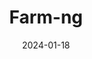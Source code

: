 ---  
layout: startup_page  
title: "Farm-ng"  
id: "farmng.com"  
permalink: "/farmngfarmng.com01182024/"  
website: "https://farm-ng.com/"  
funding_round: "Series A"  
funding_amount: "$10M"  
investors: "Acre Venture Partners"  
about: "Farm-ng develops modular robotic systems for agricultural tasks. Its Amiga system is designed to be adaptable for various farm operations, offering cost-effective solutions for farmers. The modular design allows customization and addresses labor shortages in the agricultural sector."  
markets: "Agriculture, Robotics"  
hq: "Watsonville, California, United States"  
founded_year: "2020"  
linkedin: "https://www.linkedin.com/company/farm-ng"  
twitter: "https://twitter.com/farm_ng_inc"  
instagram: ""  
facebook: "https://www.facebook.com/100069015021429"  
crunchbase: "https://www.crunchbase.com/organization/farm-ng"  
pitchbook: "https://pitchbook.com/profiles/company/463590-28"  

date_display: "18-Jan-2024"  
date: "2024-01-18"

# SEO Optimization  
meta_title: "Farm-ng - Series A Funding ($10M)"  
meta_description: "Farm-ng, Farm-ng develops modular robotic systems for agricultural tasks. Its Amiga system is designed to be adaptable for various farm operations, offering co..."  
meta_keywords: "Farm-ng, Agriculture, Robotics, Series A funding"  
canonical_url: "https://startup.projectstartups.com/farmngfarmng.com01182024/"  
---
